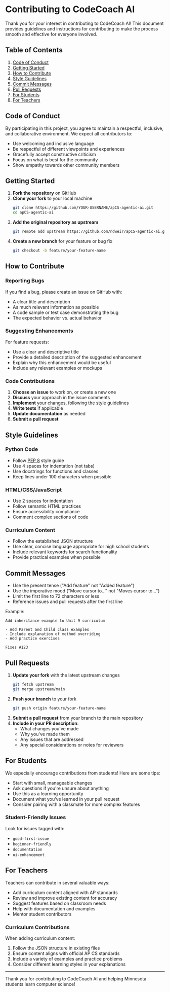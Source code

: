 # Contributing to CodeCoach AI

Thank you for your interest in contributing to CodeCoach AI! This document provides guidelines and instructions for contributing to make the process smooth and effective for everyone involved.

## Table of Contents

1. [Code of Conduct](#code-of-conduct)
2. [Getting Started](#getting-started)
3. [How to Contribute](#how-to-contribute)
4. [Style Guidelines](#style-guidelines)
5. [Commit Messages](#commit-messages)
6. [Pull Requests](#pull-requests)
7. [For Students](#for-students)
8. [For Teachers](#for-teachers)

## Code of Conduct

By participating in this project, you agree to maintain a respectful, inclusive, and collaborative environment. We expect all contributors to:

- Use welcoming and inclusive language
- Be respectful of different viewpoints and experiences
- Gracefully accept constructive criticism
- Focus on what is best for the community
- Show empathy towards other community members

## Getting Started

1. **Fork the repository** on GitHub
2. **Clone your fork** to your local machine
   ```bash
   git clone https://github.com/YOUR-USERNAME/apCS-agentic-ai.git
   cd apCS-agentic-ai
   ```
3. **Add the original repository as upstream**
   ```bash
   git remote add upstream https://github.com/ndweir/apCS-agentic-ai.git
   ```
4. **Create a new branch** for your feature or bug fix
   ```bash
   git checkout -b feature/your-feature-name
   ```

## How to Contribute

### Reporting Bugs

If you find a bug, please create an issue on GitHub with:

- A clear title and description
- As much relevant information as possible
- A code sample or test case demonstrating the bug
- The expected behavior vs. actual behavior

### Suggesting Enhancements

For feature requests:

- Use a clear and descriptive title
- Provide a detailed description of the suggested enhancement
- Explain why this enhancement would be useful
- Include any relevant examples or mockups

### Code Contributions

1. **Choose an issue** to work on, or create a new one
2. **Discuss** your approach in the issue comments
3. **Implement** your changes, following the style guidelines
4. **Write tests** if applicable
5. **Update documentation** as needed
6. **Submit a pull request**

## Style Guidelines

### Python Code

- Follow [PEP 8](https://www.python.org/dev/peps/pep-0008/) style guide
- Use 4 spaces for indentation (not tabs)
- Use docstrings for functions and classes
- Keep lines under 100 characters when possible

### HTML/CSS/JavaScript

- Use 2 spaces for indentation
- Follow semantic HTML practices
- Ensure accessibility compliance
- Comment complex sections of code

### Curriculum Content

- Follow the established JSON structure
- Use clear, concise language appropriate for high school students
- Include relevant keywords for search functionality
- Provide practical examples when possible

## Commit Messages

- Use the present tense ("Add feature" not "Added feature")
- Use the imperative mood ("Move cursor to..." not "Moves cursor to...")
- Limit the first line to 72 characters or less
- Reference issues and pull requests after the first line

Example:
```
Add inheritance example to Unit 9 curriculum

- Add Parent and Child class examples
- Include explanation of method overriding
- Add practice exercises

Fixes #123
```

## Pull Requests

1. **Update your fork** with the latest upstream changes
   ```bash
   git fetch upstream
   git merge upstream/main
   ```
2. **Push your branch** to your fork
   ```bash
   git push origin feature/your-feature-name
   ```
3. **Submit a pull request** from your branch to the main repository
4. **Include in your PR description**:
   - What changes you've made
   - Why you've made them
   - Any issues that are addressed
   - Any special considerations or notes for reviewers

## For Students

We especially encourage contributions from students! Here are some tips:

- Start with small, manageable changes
- Ask questions if you're unsure about anything
- Use this as a learning opportunity
- Document what you've learned in your pull request
- Consider pairing with a classmate for more complex features

### Student-Friendly Issues

Look for issues tagged with:
- `good-first-issue`
- `beginner-friendly`
- `documentation`
- `ui-enhancement`

## For Teachers

Teachers can contribute in several valuable ways:

- Add curriculum content aligned with AP standards
- Review and improve existing content for accuracy
- Suggest features based on classroom needs
- Help with documentation and examples
- Mentor student contributors

### Curriculum Contributions

When adding curriculum content:
1. Follow the JSON structure in existing files
2. Ensure content aligns with official AP CS standards
3. Include a variety of examples and practice problems
4. Consider different learning styles in your explanations

---

Thank you for contributing to CodeCoach AI and helping Minnesota students learn computer science!
